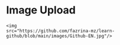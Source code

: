<html>
<head>
    <title>Image Upload</title>
</head>
<body>
    <h1>Image Upload</h1>
    
    <img
    src="https://github.com/fazrina-mz/learn-github/blob/main/images/Github-EN.jpg"/>
</body>
</html>
